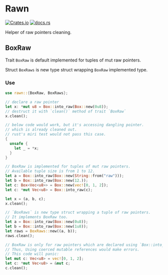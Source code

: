 # Rawn

[![Crates.io](https://img.shields.io/crates/v/rawn)](https://crates.io/crates/rawn)
[![docs.rs](https://img.shields.io/docsrs/rawn?color=blue&label=docs.rs)](https://docs.rs/rawn)


Helper of raw pointers cleaning.

## BoxRaw
Trait `BoxRaw` is default implemented for tuples of mut raw pointers.

Struct `BoxRaws` is new type struct wrapping `BoxRaw` implemented type.

### Use
```rust
use rawn::{BoxRaw, BoxRaws};

// declare a raw pointer
let x: *mut u8 = Box::into_raw(Box::new(0u8));
// destruct it with `clean()` method of trait `BoxRaw`
x.clean();

// below code would work, but it's accessing dangling pointer.
// which is already cleaned out.
// rust's miri test would not pass this case.
{
  unsafe {
    let _ = *x;
  }
}

// BoxRaw is implemented for tuples of mut raw pointers.
// Available tuple size is from 1 to 12.
let a = Box::into_raw(Box::new(String::from("raw")));
let b = Box::into_raw(Box::new(12.));
let c: Box<Vec<u8>> = Box::new(vec![0, 1, 2]);
let c: *mut Vec<u8> = Box::into_raw(c);

let x = (a, b, c);
x.clean();

// `BoxRaws` is new type struct wrapping a tuple of raw pointers.
// It implements BoxRaw too.
let a = Box::into_raw(Box::new(0u8));
let b = Box::into_raw(Box::new(1u8));
let raws = BoxRaws::new((a, b));
raws.clean();
```

```rust
// BoxRaw is only for raw pointers which are declared using `Box::into_raw()`.
// Thus, Using coerced mutable references would make errors.
// This code will panic:
let mut c: Vec<u8> = vec![0, 1, 2];
let c: *mut Vec<u8> = &mut c;
c.clean();
```